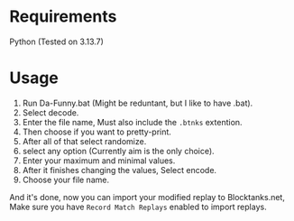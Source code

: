 # Requirements
Python (Tested on 3.13.7)

# Usage
1. Run Da-Funny.bat (Might be reduntant, but I like to have .bat).
2. Select decode.
3. Enter the file name, Must also include the `.btnks` extention.
5. Then choose if you want to pretty-print.
6. After all of that select randomize.
7. select any option (Currently aim is the only choice).
8. Enter your maximum and minimal values.
9. After it finishes changing the values, Select encode.
10. Choose your file name.

And it's done, now you can import your modified replay to Blocktanks.net, Make sure you have `Record Match Replays` enabled to import replays.
